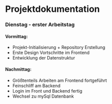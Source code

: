 # Projektdokumentation

### Dienstag - erster Arbeitstag

#### Vormittag:

- Projekt-Initialisierung + Repository Erstellung
- Erste Design Vortschritte im Frontend
- Entwicklung der Datenstruktur

#### Nachmittag:

- Größtenteils Arbeiten am Frontend fortgeführt
- Feinschliff am Backend
- Login im Front und Backend fertig
- Wechsel zu mySql Datenbank